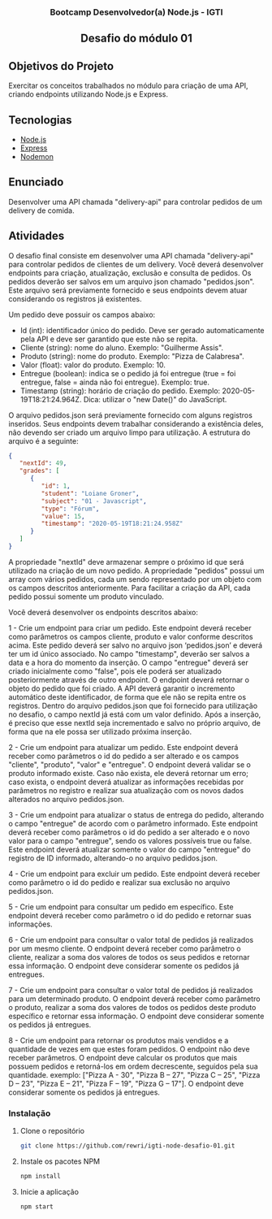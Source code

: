<h3 align="center">Bootcamp Desenvolvedor(a) Node.js - IGTI</h3>
<h2 align="center">Desafio do módulo 01</h2>

## Objetivos do Projeto

Exercitar os conceitos trabalhados no módulo para criação de uma API, criando endpoints utilizando Node.js e Express.

## Tecnologias

- [Node.js](https://nodejs.org/en/)
- [Express](https://www.npmjs.com/package/express)
- [Nodemon](https://www.npmjs.com/package/nodemon)

## Enunciado

Desenvolver uma API chamada "delivery-api" para controlar pedidos de um delivery de comida.

## Atividades

O desafio final consiste em desenvolver uma API chamada "delivery-api" para controlar pedidos de clientes de um delivery. Você deverá desenvolver endpoints para criação, atualização, exclusão e consulta de pedidos. Os pedidos deverão ser salvos em um arquivo json chamado "pedidos.json". Este arquivo será previamente fornecido e seus endpoints devem atuar considerando os registros já existentes. 

Um pedido deve possuir os campos abaixo:

* Id (int): identificador único do pedido. Deve ser gerado automaticamente pela API e deve ser garantido que este não se repita.
* Cliente (string): nome do aluno. Exemplo: "Guilherme Assis".
* Produto (string): nome do produto. Exemplo: "Pizza de Calabresa".
* Valor (float): valor do produto. Exemplo: 10.
* Entregue (boolean): indica se o pedido já foi entregue (true = foi entregue, false = ainda não foi entregue). Exemplo: true.
* Timestamp (string): horário de criação do pedido. Exemplo: 2020-05-19T18:21:24.964Z. Dica: utilizar o "new Date()" do JavaScript.

O arquivo pedidos.json será previamente fornecido com alguns registros inseridos. Seus endpoints devem trabalhar considerando a existência deles, não devendo ser criado um arquivo limpo para utilização. A estrutura do arquivo é a seguinte:
```json
{
   "nextId": 49,
   "grades": [
      {
         "id": 1,
         "student": "Loiane Groner",
         "subject": "01 - Javascript",
         "type": "Fórum",
         "value": 15,
         "timestamp": "2020-05-19T18:21:24.958Z"
      }
   ]
}
```

A propriedade "nextId" deve armazenar sempre o próximo id que será utilizado na criação de um novo pedido. A propriedade "pedidos" possui um array com vários pedidos, cada um sendo representado por um objeto com os campos descritos anteriormente. Para facilitar a criação da API, cada pedido possui somente um produto vinculado.

Você deverá desenvolver os endpoints descritos abaixo:

1 - Crie um endpoint para criar um pedido. Este endpoint deverá receber como parâmetros os campos cliente, produto e valor conforme descritos acima. Este pedido deverá ser salvo no arquivo json ‘pedidos.json’ e deverá ter um id único associado. No campo "timestamp", deverão ser salvos a data e a hora do momento da inserção. O campo "entregue" deverá ser criado inicialmente como "false", pois ele poderá ser atualizado posteriormente através de outro endpoint. O endpoint deverá retornar o objeto do pedido que foi criado. 
A API deverá garantir o incremento automático deste identificador, de forma que ele não se repita entre os registros. Dentro do arquivo pedidos.json que foi fornecido para utilização no desafio, o campo nextId já está com um valor definido. Após a inserção, é preciso que esse nextId seja incrementado e salvo no próprio arquivo, de forma que na ele possa ser utilizado próxima inserção.

2 - Crie um endpoint para atualizar um pedido. Este endpoint deverá receber como parâmetros o id do pedido a ser alterado e os campos "cliente", "produto", "valor" e "entregue". O endpoint deverá validar se o produto informado existe. Caso não exista, ele deverá retornar um erro; caso exista, o endpoint deverá atualizar as informações recebidas por parâmetros no registro e realizar sua atualização com os novos dados alterados no arquivo pedidos.json.

3 - Crie um endpoint para atualizar o status de entrega do pedido, alterando o campo "entregue" de acordo com o parâmetro informado. Este endpoint deverá receber como parâmetros o id do pedido a ser alterado e o novo valor para o campo "entregue", sendo os valores possíveis true ou false. Este endpoint deverá atualizar somente o valor do campo "entregue" do registro de ID informado, alterando-o no arquivo pedidos.json.

4 - Crie um endpoint para excluir um pedido. Este endpoint deverá receber como parâmetro o id do pedido e realizar sua exclusão no arquivo pedidos.json.

5 - Crie um endpoint para consultar um pedido em específico. Este endpoint deverá receber como parâmetro o id do pedido e retornar suas informações.

6 - Crie um endpoint para consultar o valor total de pedidos já realizados por um mesmo cliente. O endpoint deverá receber como parâmetro o cliente, realizar a soma dos valores de todos os seus pedidos e retornar essa informação. O endpoint deve considerar somente os pedidos já entregues.

7 - Crie um endpoint para consultar o valor total de pedidos já realizados para um determinado produto. O endpoint deverá receber como parâmetro o produto, realizar a soma dos valores de todos os pedidos deste produto específico e retornar essa informação. O endpoint deve considerar somente os pedidos já entregues.

8 - Crie um endpoint para retornar os produtos mais vendidos e a quantidade de vezes em que estes foram pedidos. O endpoint não deve receber parâmetros. O endpoint deve calcular os produtos que mais possuem pedidos e retorná-los em ordem decrescente, seguidos pela sua quantidade. exemplo: ["Pizza A - 30", "Pizza B – 27", "Pizza C – 25", "Pizza D – 23", "Pizza E – 21", "Pizza F – 19", "Pizza G – 17"]. O endpoint deve considerar somente os pedidos já entregues.

### Instalação

1. Clone o repositório
   ```sh
   git clone https://github.com/rewri/igti-node-desafio-01.git
   ```
3. Instale os pacotes NPM
   ```sh
   npm install
   ```
4. Inicie a aplicação
   ```sh
   npm start
   ```
